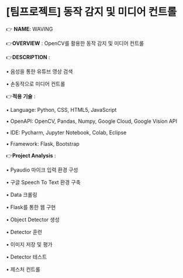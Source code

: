 # [팀프로젝트] **동작 감지 및 미디어 컨트롤** 

:point_right: **NAME**: WAVING

:point_right:**OVERVIEW** : OpenCV를 활용한 동작 감지 및 미디어 컨트롤 

:point_right:**DESCRIPTION** : 

• 음성을 통한 유튜브 영상 검색

• 손동작으로 미디어 컨트롤 



:point_right:**적용 기술** : 

• Language: Python, CSS, HTML5, JavaScript

• OpenAPI: OpenCV, Pandas, Numpy, Google Cloud, Google Vision API

• IDE: Pycharm, Jupyter Notebook, Colab, Eclipse

• Framework: Flask, Bootstrap



:point_right:**Project Analysis**  : 

• Pyaudio 마이크 입력 환경 구성

• 구글 Speech To Text 환경 구축

• Data 크롤링

• Flask를 통한 웹 구현

• Object Detector 생성

• Detector 훈련

• 이미지 저장 및 평가

• Detector 테스트

• 제스처 컨트롤

